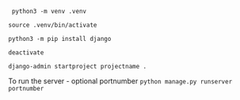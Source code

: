 ``` python3 -m venv .venv```

```source .venv/bin/activate```

```python3 -m pip install django```

```deactivate```

```django-admin startproject projectname .```

To run the server - optional portnumber
```python manage.py runserver portnumber```